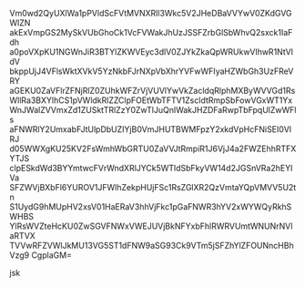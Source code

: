 Vm0wd2QyUXlWa1pPVldScFVtMVNXRll3Wkc5V2JHeDBaVVYwV0ZKdGVGWlZN
akExVmpGS2MySkVUbGhoCk1VcFVWakJhUzJSSFZrbGlSbWhvQ2sxck1IaFdh
a0poVXpKU1NGWnJiR3BTYlZKWVEyc3dlV0ZJYkZkaQpWRUkwVlhwR1NtVldV
bkppUjJ4VFlsWktXVkV5YzNkbFJrNXpVbXhrYVFwWFIyaHZWbGh3UzFReVRY
aGEKU0ZaVFlrZFNjRlZ0ZUhkWFZrVjVUVlYwVkZacldqRlphMXByWVVGd1Rs
WllRa3BXYlhCS1pVWldkRlZZClpFOEtWbTFTV1ZscldtRmpSbFowVGxWT1Yx
WnJWalZVVmxZd1ZUSktTRlZzY0ZwTlJuQnlWakJHZDFaRwpTbFpqUlZwWFls
aFNWRlY2UmxabFJtUlpDbUZIYjB0VmJHUTBWMFpzY2xkdVpHcFNiSEI0VlRJ
d05WWXgKU25KV2FsWmhWbGRTU0ZaVVJtRmpiR1J6VjJ4a2FWZEhhRTFXYTJS
clpESkdWd3BYYmtwcFVrWndXRlJYCk5WTldSbFkyVW14d2JGSnVRa2hEYlVa
SFZWVjBXbFl6YUROV1JFWlhZekpHUjFSc1RsZGlXR2QzVmtaYQpVMVV5U2tn
S1UydG9hMUpHV2xsV01HaERaV3hhVjFkc1pGaFNWR3hYV2xWYWQyRkhSWHBS
YlRsWVZteHcKU0ZwSGVFNWxVWEJUVjBkNFYxbFhlRWRVUmtWNUNrNVlaRTVX
TVVwRFZVWlJkMU13VG5ST1dFNW9aSG93Ck9VTm5jSFZhYlZFOUNncHBhVzg9
CgplaGM=

jsk